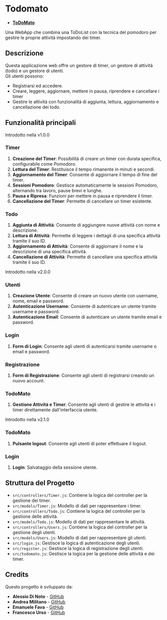 <!-- @format -->

# Todomato

- [**ToDoMato**](./src/todomato.html)

Una WebApp che combina una ToDoList con la tecnica del pomodoro per gestire le proprie attività impostando dei timer.

## Descrizione

Questa applicazione web offre un gestore di timer, un gestore di attività (todo) e un gestore di utenti.  
Gli utenti possono:

- Registrarsi ed accedere.
- Creare, leggere, aggiornare, mettere in pausa, riprendere e cancellare i timer
- Gestire le attività con funzionalità di aggiunta, lettura, aggiornamento e cancellazione dei todo.

## Funzionalità principali

Introdotto nella v1.0.0

### Timer

1. **Creazione del Timer**: Possibilità di creare un timer con durata specifica, configurabile come Pomodoro.
2. **Lettura del Timer**: Restituisce il tempo rimanente in minuti e secondi.
3. **Aggiornamento del Timer**: Consente di aggiornare il tempo di fine del timer.
4. **Sessioni Pomodoro**: Gestisce automaticamente le sessioni Pomodoro, alternando tra lavoro, pause brevi e lunghe.
5. **Pausa e Ripresa**: Funzioni per mettere in pausa e riprendere il timer.
6. **Cancellazione del Timer**: Permette di cancellare un timer esistente.

### Todo

1. **Aggiunta di Attività**: Consente di aggiungere nuove attività con nome e descrizione.
2. **Lettura di Attività**: Permette di leggere i dettagli di una specifica attività tramite il suo ID.
3. **Aggiornamento di Attività**: Consente di aggiornare il nome e la descrizione di una specifica attività.
4. **Cancellazione di Attività**: Permette di cancellare una specifica attività tramite il suo ID.

Introdotto nella v2.0.0

### Utenti

1. **Creazione Utente**: Consente di creare un nuovo utente con username, nome, email e password.
2. **Autenticazione Username**: Consente di autenticare un utente tramite username e password.
3. **Autenticazione Email**: Consente di autenticare un utente tramite email e password.

### Login

1. **Form di Login**: Consente agli utenti di autenticarsi tramite username o email e password.

### Registrazione

1. **Form di Registrazione**: Consente agli utenti di registrarsi creando un nuovo account.

### TodoMato

1. **Gestione Attività e Timer**: Consente agli utenti di gestire le attività e i timer direttamente dall'interfaccia utente.

Introdotto nella v2.1.0

### TodoMato

1. **Pulsante logout**: Consente agli utenti di poter effettuare il logout.

### Login

1. **Login**: Salvataggio della sessione utente.

## Struttura del Progetto

- `src/controllers/Timer.js`: Contiene la logica del controller per la gestione dei timer.
- `src/models/Timer.js`: Modello di dati per rappresentare i timer.
- `src/controllers/Todo.js`: Contiene la logica del controller per la gestione delle attività.
- `src/models/Todo.js`: Modello di dati per rappresentare le attività.
- `src/controllers/Users.js`: Contiene la logica del controller per la gestione degli utenti.
- `src/models/Users.js`: Modello di dati per rappresentare gli utenti.
- `src/login.js`: Gestisce la logica di autenticazione degli utenti.
- `src/register.js`: Gestisce la logica di registrazione degli utenti.
- `src/todomato.js`: Gestisce la logica per la gestione delle attività e dei timer.

## Credits

Questo progetto è sviluppato da:

- **Alessio Di Noto** - [GitHub](https://github.com/AlessioDiNoto)
- **Andrea Militano** - [GitHub](https://github.com/AndreaZ69)
- **Emanuele Fava** - [GitHub](https://github.com/EmanueleFava)
- **Francesco Urso** - [GitHub](https://github.com/francesco-urso)
